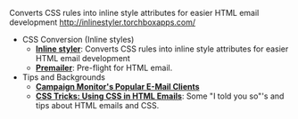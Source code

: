Converts CSS rules into inline style attributes for easier HTML email development
http://inlinestyler.torchboxapps.com/

* CSS Conversion (Inline styles)
	* [__Inline styler__](http://inlinestyler.torchboxapps.com/): Converts CSS rules into inline style attributes for easier HTML email development
	* [__Premailer__](http://premailer.dialect.ca/): Pre-flight for HTML email.
* Tips and Backgrounds
	* [__Campaign Monitor's Popular E-Mail Clients__](http://www.campaignmonitor.com/resources/will-it-work/email-clients/)
	* [__CSS Tricks: Using CSS in HTML Emails__](http://css-tricks.com/using-css-in-html-emails-the-real-story/): Some "I told you so"'s and tips about HTML emails and CSS.
